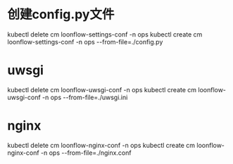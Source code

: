 # 创建config.py文件
kubectl delete cm loonflow-settings-conf -n ops 
kubectl create cm loonflow-settings-conf -n ops --from-file=./config.py 

# uwsgi
kubectl delete cm loonflow-uwsgi-conf -n ops 
kubectl create cm loonflow-uwsgi-conf -n ops --from-file=./uwsgi.ini


# nginx
kubectl delete cm loonflow-nginx-conf -n ops 
kubectl create cm loonflow-nginx-conf -n ops --from-file=./nginx.conf